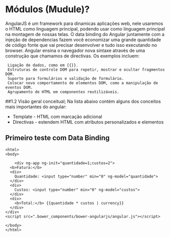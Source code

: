 Módulos (Mudule)?
========

AngularJS é um framework para dinamicas aplicações web, nele usaremos o HTML como linguagem principal, podendo usar como linguagem principal na montagem de nossas telas. O data binding do Angular juntamente com a injeção de dependencias fazem você economizar uma grande quantidade de código fonte que vai precisar desenvolver e tudo isso executando no browser. 
Angular ensina o navegador nova sintaxe através de uma construção que chamamos de directivas. Os exemplos incluem:

	 Ligação de dados, como em {{}}.
	 Estruturas de controle DOM para repetir, mostrar e ocultar fragmentos DOM.
	 Suporte para formulários e validação de formulário.
	 Colocar novo comportamento de elementos DOM, como a manipulação de eventos DOM.
	 Agrupamento de HTML em componentes reutilizáveis.

##1.2 Visão geral conceitual;
Na lista abaixo contém alguns dos conceitos mais importantes do angular:
		
- Template - HTML com marcação adicional
- Directivas - estendem HTML com atributos personalizados e elementos


## Primeiro teste com Data Binding

    <html>
    <body>

     	<div ng-app ng-init="quantidade=1;custos=2">
	  <b>Fatura:</b>
	  <div>
	    Quantidade: <input type="number" min="0" ng-model="quantidade">
	  </div>
	  <div>
	    Custos: <input type="number" min="0" ng-model="custos">
	  </div>
	  <div>
	    <b>Total:</b> {{quantidade * custos | currency}}
	  </div>
	</div>
	<script src=".bower_components/bower-angularjs/angular.js"></script>

    </body>
    </html>

